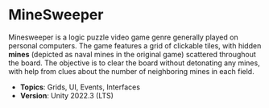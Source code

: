 # MineSweeper
 
Minesweeper is a logic puzzle video game genre generally played on personal computers. The game features a grid of clickable tiles, with hidden **mines** (depicted as naval mines in the original game) scattered throughout the board. The objective is to clear the board without detonating any mines, with help from clues about the number of neighboring mines in each field.

- **Topics**: Grids, UI, Events, Interfaces
- **Version**: Unity 2022.3 (LTS)
